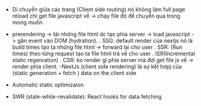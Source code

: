 - <Link/> Di chuyển giữa các trang (Client side routing) nó không làm full page reload chỉ get file javascript về -> chạy file đó để chuyển qua trong mong muốn.
- prerendering -> tải những file html dc tạo phía server -> load javascript -> gắn event vào DOM (hydration).
  . SSG: default render của nextjs nó là build times tạo ta những file html -> forward lại cho user
  . SSR: (Run times) theo từng request tạo ta file html trả về cho user
  . ISR(Incremental static regenration)
  . CSR: ko render gì phía server mà đợi get file js về -> render phía client.
  -NextJs (client side rendering) là sự kết hơpj của (static generation + fetch )
  data on the client side

- Automatic static optimizaion
- SWR (stale-while-revalidate): React hooks for data fetching
